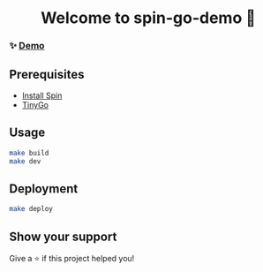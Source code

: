 <h1 align="center">Welcome to spin-go-demo 👋</h1>
<p>
</p>

### ✨ [Demo](https://spin-go-demo-nbi4wcbl.fermyon.app)

## Prerequisites
- [Install Spin](https://developer.fermyon.com/spin/install)
- [TinyGo](https://tinygo.org/getting-started/install/macos/)

## Usage

```sh
make build
make dev
```

## Deployment

```sh
make deploy
```

## Show your support

Give a ⭐️ if this project helped you!

